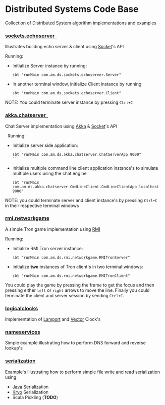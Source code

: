 # Distributed Systems Code Base

Collection of Distributed System algorithm implementations and examples

### [sockets.echoserver  ](src/main/scala/com/am/ds/sockets/echoserver)

Illustrates building echo server & client using
[Socket](http://docs.oracle.com/javase/7/docs/api/java/net/Socket.html)'s API

Running:

* Initialize Server instance by running:  

    ```
    sbt "runMain com.am.ds.sockets.echoserver.Server"       
    ```

* In another terminal window, initialize Client instance by running:  
 
    ```
    sbt "runMain com.am.ds.sockets.echoserver.Client" 
    ```

NOTE: You could terminate server instance by pressing `Ctrl+C`

### [akka.chatserver  ](src/main/scala/com/am/ds/akka/chatserver)

Chat Server implementation using [Akka](http://akka.io) &
[Socket](http://docs.oracle.com/javase/7/docs/api/java/net/Socket.html)'s API

  Running:  

* Initialize server side application:  

    ``` 
    sbt "runMain com.am.ds.akka.chatserver.ChatServerApp 9000" 
    ```  

* Initialize multiple command line client application instance's to simulate multiple users using
the chat engine  

    ``` 
    sbt "runMain com.am.ds.akka.chatserver.CmdLineClient.CmdLineClientApp localhost 9000" 
    ```

NOTE: you could terminate server and client instance's by pressing `Ctrl+C` in their respective
terminal windows

### [rmi.networkgame](src/main/scala/com/am/ds/rmi/networkgame)

A simple Tron game implementation using
[RMI](http://docs.oracle.com/javase/7/docs/api/java/rmi/package-summary.html)

Running:

* Initialize RMI Tron server instance:

    ```
    sbt "runMain com.am.ds.rmi.networkgame.RMITronServer"
    ```

* Initialize **two** instances of Tron client's in two terminal windows:

    ```
    sbt "runMain com.am.ds.rmi.networkgame.RMITronClient"
    ```

You could play the game by pressing the frame to get the focus and then pressing either `left` or
`right` arrows to move the line. Finally you could terminate the client and server session by
sending `Ctrl+C`.

### [logicalclocks](src/main/scala/com/am/ds/logicalclocks)

Implementation of [Lamport](http://en.wikipedia.org/wiki/Lamport_timestamps) and
[Vector](http://en.wikipedia.org/wiki/Vector_clock) Clock's

### [nameservices](src/main/scala/com/am/ds/nameservices)

Simple example illustrating how to perform DNS forward and reverse lookup's

### [serialization](src/main/scala/com/am/ds/serialization)

Example's illustrating how to perform simple file write and read serialization using

* [Java](http://docs.oracle.com/javase/tutorial/jndi/objects/serial.html) Serialization
* [Kryo](https://github.com/EsotericSoftware/kryo) Serialization
* Scala Pickling (**TODO**)